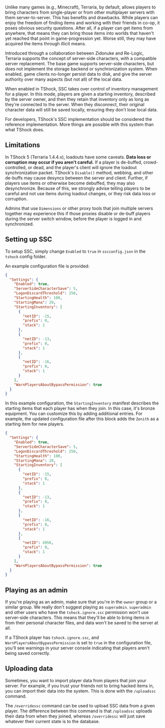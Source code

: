 Unlike many games (e.g., Minecraft), Terraria, by default, allows players to bring characters from single-player or from other multiplayer servers with them server-to-server. This has benefits and drawbacks. While players can enjoy the freedom of finding items and working with their friends in co-op, it poses obvious security questions. After all, if a player can get items from anywhere, that means they can bring those items into worlds that haven't yet reached that point in game-progression yet. Worse still, they may have acquired the items through illicit means.

Introduced through a collaboration between Zidonuke and Re-Logic, Terraria supports the concept of server-side characters, with a compatible server replacement. The base game supports server-side characters, but does not implement the storage backend or synchronization system. When enabled, game clients no-longer persist data to disk, and give the server authority over many aspects (but not all) of the local data.

When enabled in TShock, SSC takes over control of inventory management for a player. In this mode, players are given a starting inventory, described by the server owner, and then they retain that inventory only as long as they're connected to the server. When they disconnect, their original character data will still be saved locally, ensuring they don't lose local data.

For developers, TShock's SSC implementation should be considered the reference implementation. More things are possible with this system than what TShock does.

## Limitations

In TShock 5 (Terraria 1.4.4.x), loadouts have some caveats. **Data loss or corruption may occur if you aren't careful.** If a player is de-buffed, crowd-controlled, or dead, and the player's client will ignore the loadout synchronization packet. TShock's `Disable()` method, webbing, and other de-buffs may cause desyncs between the server and client. Further, if players use items or otherwise become debuffed, they may also desynchronize. Because of this, we strongly advise telling players to be careful and not use items during loadout changes, or they risk data loss or corruption.

Admins that use `Dimensions` or other proxy tools that join multiple servers together may experience this if those proxies disable or de-buff players during the server switch window, before the player is logged in and synchronized.

## Setting up SSC

To setup SSC, simply change `Enabled` to `true` in `sscconfig.json` in the `tshock` config folder.

An example configuration file is provided:

```json
{
  "Settings": {
    "Enabled": true,
    "ServerSideCharacterSave": 5,
    "LogonDiscardThreshold": 250,
    "StartingHealth": 100,
    "StartingMana": 20,
    "StartingInventory": [
      {
        "netID": -15,
        "prefix": 0,
        "stack": 1
      },
      {
        "netID": -13,
        "prefix": 0,
        "stack": 1
      },
      {
        "netID": -16,
        "prefix": 0,
        "stack": 1
      }
    ],
    "WarnPlayersAboutBypassPermission": true
  }
}
```

In this example configuration, the `StartingInventory` manifest describes the starting items that each player has when they join. In this case, it's bronze equipment. You can customize this by adding additional entries. For example, the updated configuration file after this block adds the `Zenith` as a starting item for new players.

```json
{
  "Settings": {
    "Enabled": true,
    "ServerSideCharacterSave": 5,
    "LogonDiscardThreshold": 250,
    "StartingHealth": 100,
    "StartingMana": 20,
    "StartingInventory": [
      {
        "netID": -15,
        "prefix": 0,
        "stack": 1
      },
      {
        "netID": -13,
        "prefix": 0,
        "stack": 1
      },
      {
        "netID": -16,
        "prefix": 0,
        "stack": 1
      },
      {
        "netID": 4956,
        "prefix": 0,
        "stack": 1
      }
    ],
    "WarnPlayersAboutBypassPermission": true
  }
}
```

## Playing as an admin

If you're playing as an admin, make sure that you're in the `owner` group or a similar group. We really don't suggest playing as `superadmin`. `superadmin` and other users who have the `tshock.ignore.ssc` permission won't use server-side characters. This means that they'll be able to bring items in from their personal character files, and data won't be saved to the server at all.

If a TShock player has `tshock.ignore.ssc`, and `WarnPlayersAboutBypassPermission` is set to `true` in the configuration file, you'll see warnings in your server console indicating that players aren't being saved correctly.

## Uploading data

Sometimes, you want to import player data from players that join your server. For example, if you trust your friends not to bring hacked items in, you can import their data into the system. This is done with the `/uploadssc` command.

The `/overridessc` command can be used to upload SSC data from a given player. The difference between this command is that `/uploadssc` uploads their data from when they joined, whereas `/overridessc` will just save whatever their current state is to the database.
